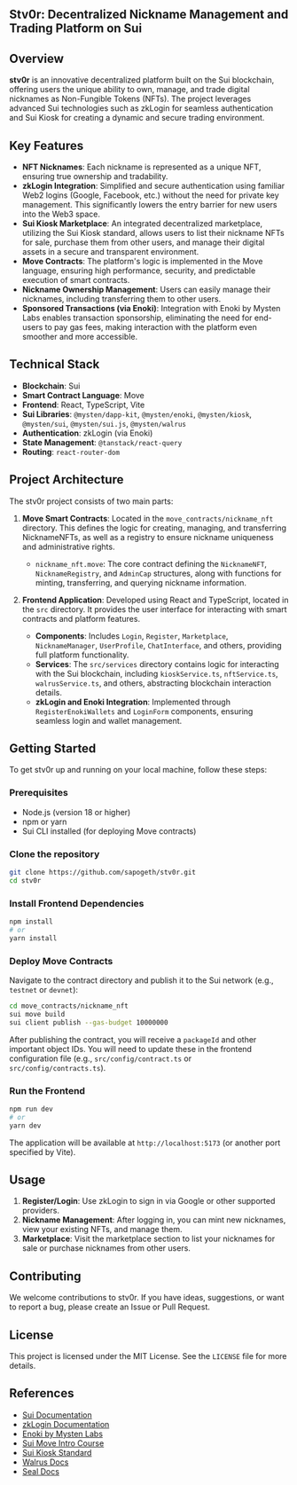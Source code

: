 ## Stv0r: Decentralized Nickname Management and Trading Platform on Sui

## Overview

**stv0r** is an innovative decentralized platform built on the Sui blockchain, offering users the unique ability to own, manage, and trade digital nicknames as Non-Fungible Tokens (NFTs). The project leverages advanced Sui technologies such as zkLogin for seamless authentication and Sui Kiosk for creating a dynamic and secure trading environment.

## Key Features

*   **NFT Nicknames**: Each nickname is represented as a unique NFT, ensuring true ownership and tradability.
*   **zkLogin Integration**: Simplified and secure authentication using familiar Web2 logins (Google, Facebook, etc.) without the need for private key management. This significantly lowers the entry barrier for new users into the Web3 space.
*   **Sui Kiosk Marketplace**: An integrated decentralized marketplace, utilizing the Sui Kiosk standard, allows users to list their nickname NFTs for sale, purchase them from other users, and manage their digital assets in a secure and transparent environment.
*   **Move Contracts**: The platform's logic is implemented in the Move language, ensuring high performance, security, and predictable execution of smart contracts.
*   **Nickname Ownership Management**: Users can easily manage their nicknames, including transferring them to other users.
*   **Sponsored Transactions (via Enoki)**: Integration with Enoki by Mysten Labs enables transaction sponsorship, eliminating the need for end-users to pay gas fees, making interaction with the platform even smoother and more accessible.

## Technical Stack

*   **Blockchain**: Sui
*   **Smart Contract Language**: Move
*   **Frontend**: React, TypeScript, Vite
*   **Sui Libraries**: `@mysten/dapp-kit`, `@mysten/enoki`, `@mysten/kiosk`, `@mysten/sui`, `@mysten/sui.js`, `@mysten/walrus`
*   **Authentication**: zkLogin (via Enoki)
*   **State Management**: `@tanstack/react-query`
*   **Routing**: `react-router-dom`

## Project Architecture

The stv0r project consists of two main parts:

1.  **Move Smart Contracts**: Located in the `move_contracts/nickname_nft` directory. This defines the logic for creating, managing, and transferring NicknameNFTs, as well as a registry to ensure nickname uniqueness and administrative rights.
    *   `nickname_nft.move`: The core contract defining the `NicknameNFT`, `NicknameRegistry`, and `AdminCap` structures, along with functions for minting, transferring, and querying nickname information.

2.  **Frontend Application**: Developed using React and TypeScript, located in the `src` directory. It provides the user interface for interacting with smart contracts and platform features.
    *   **Components**: Includes `Login`, `Register`, `Marketplace`, `NicknameManager`, `UserProfile`, `ChatInterface`, and others, providing full platform functionality.
    *   **Services**: The `src/services` directory contains logic for interacting with the Sui blockchain, including `kioskService.ts`, `nftService.ts`, `walrusService.ts`, and others, abstracting blockchain interaction details.
    *   **zkLogin and Enoki Integration**: Implemented through `RegisterEnokiWallets` and `LoginForm` components, ensuring seamless login and wallet management.

## Getting Started

To get stv0r up and running on your local machine, follow these steps:

### Prerequisites

*   Node.js (version 18 or higher)
*   npm or yarn
*   Sui CLI installed (for deploying Move contracts)

### Clone the repository

```bash
git clone https://github.com/sapogeth/stv0r.git
cd stv0r
```

### Install Frontend Dependencies

```bash
npm install
# or
yarn install
```

### Deploy Move Contracts

Navigate to the contract directory and publish it to the Sui network (e.g., `testnet` or `devnet`):

```bash
cd move_contracts/nickname_nft
sui move build
sui client publish --gas-budget 10000000
```

After publishing the contract, you will receive a `packageId` and other important object IDs. You will need to update these in the frontend configuration file (e.g., `src/config/contract.ts` or `src/config/contracts.ts`).

### Run the Frontend

```bash
npm run dev
# or
yarn dev
```

The application will be available at `http://localhost:5173` (or another port specified by Vite).

## Usage

1.  **Register/Login**: Use zkLogin to sign in via Google or other supported providers.
2.  **Nickname Management**: After logging in, you can mint new nicknames, view your existing NFTs, and manage them.
3.  **Marketplace**: Visit the marketplace section to list your nicknames for sale or purchase nicknames from other users.

## Contributing

We welcome contributions to stv0r. If you have ideas, suggestions, or want to report a bug, please create an Issue or Pull Request.

## License

This project is licensed under the MIT License. See the `LICENSE` file for more details.

## References

*   [Sui Documentation](https://docs.sui.io/)
*   [zkLogin Documentation](https://docs.sui.io/concepts/cryptography/zklogin)
*   [Enoki by Mysten Labs](https://docs.enoki.mystenlabs.com/)
*   [Sui Move Intro Course](https://github.com/sui-foundation/sui-move-intro-course)
*   [Sui Kiosk Standard](https://docs.sui.io/standards/kiosk)
*   [Walrus Docs](https://github.com/MystenLabs/walrus-docs)
*   [Seal Docs](https://github.com/MystenLabs/seal)


